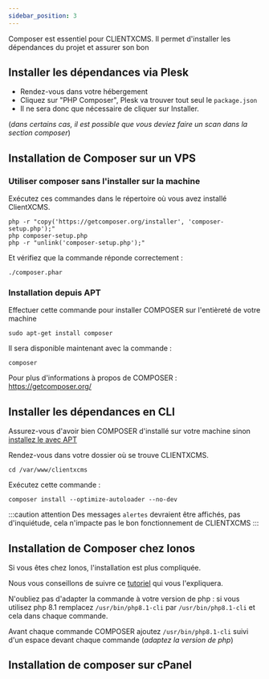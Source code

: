```yaml
---
sidebar_position: 3
---
```


Composer est essentiel pour CLIENTXCMS. Il permet d'installer les dépendances du projet et assurer son bon  

## Installer les dépendances via Plesk

- Rendez-vous dans votre hébergement
- Cliquez sur "PHP Composer", Plesk va trouver tout seul le ```package.json```
- Il ne sera donc que nécessaire de cliquer sur Installer.

(*dans certains cas, il est possible que vous deviez faire un scan dans la section composer*)

## Installation de Composer sur un VPS


### Utiliser composer sans l'installer sur la machine 

Exécutez ces commandes dans le répertoire où vous avez installé ClientXCMS.

```shell
php -r "copy('https://getcomposer.org/installer', 'composer-setup.php');"
php composer-setup.php
php -r "unlink('composer-setup.php');"
```

Et vérifiez que la commande réponde correctement :
```shell
./composer.phar
``` 


### Installation depuis APT

Effectuer cette commande pour installer COMPOSER sur l'entièreté de votre machine
```shell
sudo apt-get install composer
```

Il sera disponible maintenant avec la commande : 
```shell
composer
```

Pour plus d'informations à propos de COMPOSER : https://getcomposer.org/

## Installer les dépendances en CLI

Assurez-vous d'avoir bien COMPOSER d'installé sur votre machine sinon [installez le avec APT](#installation-depuis-apt)

Rendez-vous dans votre dossier où se trouve CLIENTXCMS.
```shell
cd /var/www/clientxcms
```
Exécutez cette commande : 
```shell
composer install --optimize-autoloader --no-dev
``` 
:::caution attention
Des messages `alertes` devraient être affichés, pas d'inquiétude, cela n'impacte pas le bon fonctionnement de CLIENTXCMS
:::

## Installation de Composer chez Ionos

Si vous êtes chez Ionos, l'installation est plus compliquée. 

Nous vous conseillons de suivre ce [tutoriel](https://www.ionos.com/community/hosting/php/using-php-composer-in-11-ionos-webhosting-packages/) qui vous l'expliquera.

N'oubliez pas d'adapter la commande à votre version de php : si vous utilisez php 8.1 remplacez ```/usr/bin/php8.1-cli``` par ```/usr/bin/php8.1-cli``` et cela dans chaque commande.

Avant chaque commande COMPOSER ajoutez ```/usr/bin/php8.1-cli``` suivi d'un espace devant chaque commande (*adaptez la version de php*)


## Installation de composer sur cPanel



